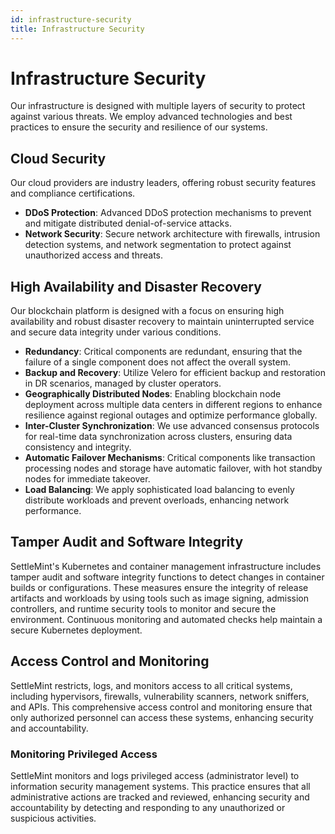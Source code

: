 ```yaml
---
id: infrastructure-security
title: Infrastructure Security
---
```


# Infrastructure Security

Our infrastructure is designed with multiple layers of security to protect against various threats. We employ advanced technologies and best practices to ensure the security and resilience of our systems.

## Cloud Security

Our cloud providers are industry leaders, offering robust security features and compliance certifications.

- **DDoS Protection**: Advanced DDoS protection mechanisms to prevent and mitigate distributed denial-of-service attacks.
- **Network Security**: Secure network architecture with firewalls, intrusion detection systems, and network segmentation to protect against unauthorized access and threats.

## High Availability and Disaster Recovery

Our blockchain platform is designed with a focus on ensuring high availability and robust disaster recovery to maintain uninterrupted service and secure data integrity under various conditions.

- **Redundancy**: Critical components are redundant, ensuring that the failure of a single component does not affect the overall system.
- **Backup and Recovery**: Utilize Velero for efficient backup and restoration in DR scenarios, managed by cluster operators.
- **Geographically Distributed Nodes**: Enabling blockchain node deployment across multiple data centers in different regions to enhance resilience against regional outages and optimize performance globally.
- **Inter-Cluster Synchronization**: We use advanced consensus protocols for real-time data synchronization across clusters, ensuring data consistency and integrity.
- **Automatic Failover Mechanisms**: Critical components like transaction processing nodes and storage have automatic failover, with hot standby nodes for immediate takeover.
- **Load Balancing**: We apply sophisticated load balancing to evenly distribute workloads and prevent overloads, enhancing network performance.

## Tamper Audit and Software Integrity

SettleMint's Kubernetes and container management infrastructure includes tamper audit and software integrity functions to detect changes in container builds or configurations. These measures ensure the integrity of release artifacts and workloads by using tools such as image signing, admission controllers, and runtime security tools to monitor and secure the environment. Continuous monitoring and automated checks help maintain a secure Kubernetes deployment.

## Access Control and Monitoring

SettleMint restricts, logs, and monitors access to all critical systems, including hypervisors, firewalls, vulnerability scanners, network sniffers, and APIs. This comprehensive access control and monitoring ensure that only authorized personnel can access these systems, enhancing security and accountability.

### Monitoring Privileged Access

SettleMint monitors and logs privileged access (administrator level) to information security management systems. This practice ensures that all administrative actions are tracked and reviewed, enhancing security and accountability by detecting and responding to any unauthorized or suspicious activities.
